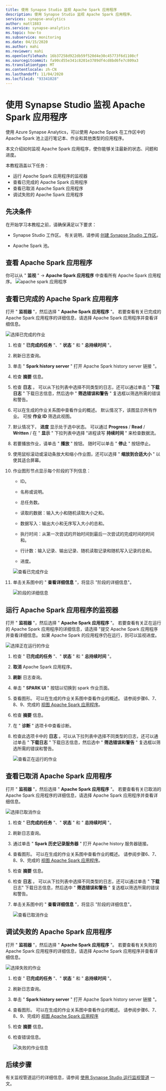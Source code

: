 ```yaml
---
title: 使用 Synapse Studio 监视 Apache Spark 应用程序
description: 使用 Synapse Studio 监视 Apache Spark 应用程序。
services: synapse-analytics
author: matt1883
ms.service: synapse-analytics
ms.topic: how-to
ms.subservice: monitoring
ms.date: 04/15/2020
ms.author: mahi
ms.reviewer: mahi
ms.openlocfilehash: 16b37258d922db59f520d4e30c45773f6d1108cf
ms.sourcegitcommit: fa90cd55e341c8201e3789df4cd8bd6fe7c809a3
ms.translationtype: MT
ms.contentlocale: zh-CN
ms.lasthandoff: 11/04/2020
ms.locfileid: "93341028"
---
```

# <a name="use-synapse-studio-to-monitor-your-apache-spark-applications"></a>使用 Synapse Studio 监视 Apache Spark 应用程序

使用 Azure Synapse Analytics，可以使用 Apache Spark 在工作区中的 Apache Spark 池上运行笔记本、作业和其他类型的应用程序。

本文介绍如何监视 Apache Spark 应用程序，使你能够关注最新的状态、问题和进度。

本教程涵盖以下任务：

* 运行 Apache Spark 应用程序的监视器
* 查看已完成的 Apache Spark 应用程序
* 查看已取消 Apache Spark 应用程序
* 调试失败的 Apache Spark 应用程序

## <a name="prerequisites"></a>先决条件

在开始学习本教程之前，请确保满足以下要求：

- Synapse Studio 工作区。 有关说明，请参阅 [创建 Synapse Studio 工作区](https://docs.microsoft.com/azure/machine-learning/how-to-manage-workspace#create-a-workspace)。

- Apache Spark 池。

## <a name="view-apache-spark-applications"></a>查看 Apache Spark 应用程序 
你可以从 " **监视** "  ->  **Apache Spark 应用程序** 中查看所有 Apache Spark 应用程序。
   ![apache spark 应用程序](./media/how-to-monitor-spark-applications/apache-spark-applications.png)

## <a name="view-completed-apache-spark-application"></a>查看已完成的 Apache Spark 应用程序

打开 " **监视器** "，然后选择 " **Apache Spark 应用程序** "。 若要查看有关已完成的 Apache Spark 应用程序的详细信息，请选择 Apache Spark 应用程序并查看详细信息。

  ![选择已完成的作业](./media/how-to-monitor-spark-applications/select-completed-job.png)

1. 检查 " **已完成的任务** "、" **状态** " 和 " **总持续时间** "。

2. 刷新日志查询。

3. 单击 " **Spark history server** " 打开 Apache Spark history server 链接 "。

4. 检查 **摘要** 信息。

5. 检查 **日志** 。 可以从下拉列表中选择不同类型的日志，还可以通过单击 " **下载日志** " 下载日志信息，然后选中 " **筛选错误和警告** " 复选框以筛选所需的错误和警告。

6. 可以在生成的作业关系图中查看作业的概述。 默认情况下，该图显示所有作业。 可按 **作业 ID** 筛选此视图。

7. 默认情况下， **进度** 显示处于选中状态。 可以通过 **Progress** / **Read** / **Written** / 在 " **显示** " 下拉列表中选择 "进程读写 **持续时间** " 来检查数据流。

8. 若要播放作业，请单击 " **播放** " 按钮。 随时可以单击 " **停止** " 按钮停止。

9. 使用鼠标滚动或滚动条放大和缩小作业图，还可以选择 " **缩放到合适大小** " 以使其适合屏幕。

10. 作业图形节点显示每个阶段的下列信息：

    * ID。

    * 名称或说明。

    * 总任务数。

    * 读取的数据：输入大小和随机读取大小之和。

    * 数据写入：输出大小和无序写入大小的总和。

    * 执行时间：从第一次尝试的开始时间到最后一次尝试的完成时间的时间和。

    * 行计数：输入记录、输出记录、随机读取记录和随机写入记录的总和。

    * 进度。

     ![查看已完成作业](./media/how-to-monitor-spark-applications/view-completed-job.png)
    
11. 单击关系图中的 " **查看详细信息** "，将显示 "阶段的详细信息"。

    ![阶段的详细信息](./media/how-to-monitor-spark-applications/details-for-stage.png)


## <a name="monitor-running-apache-spark-application"></a>运行 Apache Spark 应用程序的监视器

打开 " **监视器** "，然后选择 " **Apache Spark 应用程序** "。 若要查看有关正在运行的 Apache Spark 应用程序的详细信息，请选择 "提交 Apache Spark 应用程序并查看详细信息。 如果 Apache Spark 的应用程序仍在运行，则可以监视进度。

   ![选择正在运行的作业](./media/how-to-monitor-spark-applications/select-running-job.png)

1. 检查 " **已完成的任务** "、" **状态** " 和 " **总持续时间** "。

2. **取消** Apache Spark 应用程序。

3. **刷新** 日志查询。

4. 单击 " **SPARK UI** " 按钮以切换到 spark 作业页面。

5. 查看图形。 可以在生成的作业关系图中查看作业的概述。 请参阅步骤6、7、8、9、完成的 [视图 Apache Spark 应用程序](#view-completed-apache-spark-application)。

6. 检查 **摘要** 信息。

7. 在 " **诊断** " 选项卡中查看诊断。

8. 检查此选项卡中的 **日志** 。可以从下拉列表中选择不同类型的日志，还可以通过单击 " **下载日志** " 下载日志信息，然后选中 " **筛选错误和警告** " 复选框以筛选所需的错误和警告。

    ![查看正在运行的作业](./media/how-to-monitor-spark-applications/view-running-job.png)

## <a name="view-canceled-apache-spark-application"></a>查看已取消 Apache Spark 应用程序

打开 " **监视器** "，然后选择 " **Apache Spark 应用程序** "。 若要查看有关已取消的 Apache Spark 应用程序的详细信息，请选择 Apache Spark 应用程序并查看详细信息。

 ![选择已取消作业](./media/how-to-monitor-spark-applications/select-cancelled-job.png) 

1. 检查 " **已完成的任务** "、" **状态** " 和 " **总持续时间** "。

2. 刷新日志查询。

3. 通过单击 " **Spark 历史记录服务器** " 打开 Apache history 服务器链接。

4. 查看图形。 可以在生成的作业关系图中查看作业的概述。 请参阅步骤6、7、8、9、完成的 [视图 Apache Spark 应用程序](#view-completed-apache-spark-application)。

5. 检查 **摘要** 信息。

6. 检查 **日志** 。 可以从下拉列表中选择不同类型的日志，还可以通过单击 " **下载** 日志" 下载日志信息，然后选中 " **筛选错误和警告** " 复选框以筛选所需的错误和警告。

7. 单击关系图中的 " **查看详细信息** "，将显示 "阶段的详细信息"。

   ![查看已取消作业](./media/how-to-monitor-spark-applications/view-cancelled-job.png)

## <a name="debug-failed-apache-spark-application"></a>调试失败的 Apache Spark 应用程序

打开 " **监视器** "，然后选择 " **Apache Spark 应用程序** "。 若要查看有关失败的 Apache Spark 应用程序的详细信息，请选择 Apache Spark 应用程序并查看详细信息。

![选择失败的作业](./media/how-to-monitor-spark-applications/select-failed-job.png)

1. 检查 " **已完成的任务** "、" **状态** " 和 " **总持续时间** "。

2. 刷新日志查询。

3. 单击 " **Spark history server** " 打开 Apache Spark history server 链接 "。

4. 查看图形。 可以在生成的作业关系图中查看作业的概述。 请参阅步骤6、7、8、9、完成的 [视图 Apache Spark 应用程序](#view-completed-apache-spark-application)

5. 检查 **摘要** 信息。

6. 检查错误信息。

   ![失败的作业信息](./media/how-to-monitor-spark-applications/failed-job-info.png)

## <a name="next-steps"></a>后续步骤

有关监视管道运行的详细信息，请参阅 [使用 Synapse Studio 运行监视管道](how-to-monitor-pipeline-runs.md) 一文。  
